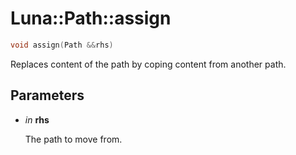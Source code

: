 # Luna::Path::assign

```c++
void assign(Path &&rhs)
```

Replaces content of the path by coping content from another path. 



## Parameters
* *in* **rhs**

    The path to move from. 

